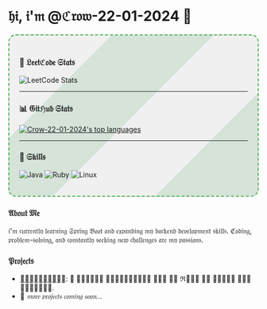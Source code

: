 
# 𝔥𝔦, 𝔦'𝔪 @ℭ𝔯𝔬𝔴-22-01-2024 👋

<div style="border: 2px dashed #4CAF50; padding: 20px; border-radius: 15px; background: linear-gradient(135deg, #f0f0f0 25%, #d5e3d9 25%, #d5e3d9 50%, #f0f0f0 50%, #f0f0f0 75%, #d5e3d9 75%, #d5e3d9);">

### 💼 𝔏𝔢𝔢𝔱ℭ𝔬𝔡𝔢 𝔖𝔱𝔞𝔱𝔰
![LeetCode Stats](https://leetcard.jacoblin.cool/Crow_666)

<hr>

### 📊 𝔊𝔦𝔱ℌ𝔲𝔟 𝔖𝔱𝔞𝔱𝔰
[![Crow-22-01-2024's top languages](https://github-readme-stats.vercel.app/api/top-langs/?username=Crow-22-01-2024&theme=blue-green)](https://github.com/anuraghazra/github-readme-stats)
<hr>

### 🔧 𝔖𝔨𝔦𝔩𝔩𝔰
![Java](https://img.shields.io/badge/Java-ED8B00?style=for-the-badge&logo=java&logoColor=white)
![Ruby](https://img.shields.io/badge/Ruby-CC342D?style=for-the-badge&logo=ruby&logoColor=white)
![Linux](https://img.shields.io/badge/Linux-FCC624?style=for-the-badge&logo=linux&logoColor=black)

</div>

### 𝔄𝔟𝔬𝔲𝔱 𝔐𝔢
𝔦'𝔪 𝔠𝔲𝔯𝔯𝔢𝔫𝔱𝔩𝔶 𝔩𝔢𝔞𝔯𝔫𝔦𝔫𝔤 𝔖𝔭𝔯𝔦𝔫𝔤 𝔅𝔬𝔬𝔱 𝔞𝔫𝔡 𝔢𝔵𝔭𝔞𝔫𝔡𝔦𝔫𝔤 𝔪𝔶 𝔟𝔞𝔠𝔨𝔢𝔫𝔡 𝔡𝔢𝔳𝔢𝔩𝔬𝔭𝔪𝔢𝔫𝔱 𝔰𝔨𝔦𝔩𝔩𝔰. ℭ𝔬𝔡𝔦𝔫𝔤, 𝔭𝔯𝔬𝔟𝔩𝔢𝔪-𝔰𝔬𝔩𝔳𝔦𝔫𝔤, 𝔞𝔫𝔡 𝔠𝔬𝔫𝔰𝔱𝔞𝔫𝔱𝔩𝔶 𝔰𝔢𝔢𝔨𝔦𝔫𝔤 𝔫𝔢𝔴 𝔠𝔥𝔞𝔩𝔩𝔢𝔫𝔤𝔢𝔰 𝔞𝔯𝔢 𝔪𝔶 𝔭𝔞𝔰𝔰𝔦𝔬𝔫𝔰.

### 𝔓𝔯𝔬𝔧𝔢𝔠𝔱𝔰
- [𝔚𝔢𝔞𝔱𝔥𝔢𝔯𝔆𝔏𝔦](https://github.com/Crow-22-01-2024/weathercliapp): 𝔞 𝔰𝔦𝔪𝔭𝔩𝔢 𝔚𝔢𝔞𝔱𝔥𝔢𝔯𝔊𝔏𝔦 𝔞𝔭𝔭 𝔦𝔫 ℜ𝔲𝔰𝔱 𝔱𝔬 𝔠𝔥𝔢𝔠𝔨 𝔱𝔥𝔢 𝔴𝔢𝔞𝔱𝔥𝔢𝔯.
- 🚧 *𝔪𝔬𝔯𝔢 𝔭𝔯𝔬𝔧𝔢𝔠𝔱𝔰 𝔠𝔬𝔪𝔦𝔫𝔤 𝔰𝔬𝔬𝔫...*


